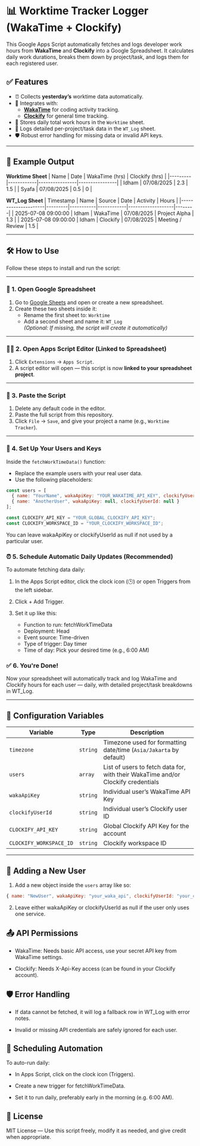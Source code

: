 # 📊 Worktime Tracker Logger (WakaTime + Clockify)

This Google Apps Script automatically fetches and logs developer work hours from **WakaTime** and **Clockify** into a Google Spreadsheet. It calculates daily work durations, breaks them down by project/task, and logs them for each registered user.

## ✅ Features

- ⏰ Collects **yesterday’s** worktime data automatically.
- 🔄 Integrates with:
  - **[WakaTime](https://wakatime.com/)** for coding activity tracking.
  - **[Clockify](https://clockify.me/)** for general time tracking.
- 📁 Stores daily total work hours in the `Worktime` sheet.
- 📄 Logs detailed per-project/task data in the `WT_Log` sheet.
- 🛡️ Robust error handling for missing data or invalid API keys.

---

## 🧪 Example Output

**Worktime Sheet**
| Name    | Date       | WakaTime (hrs) | Clockify (hrs) |
|---------|------------|----------------|----------------|
| Idham   | 07/08/2025 | 2.3            | 1.5            |
| Syafa   | 07/08/2025 | 0.5            | 0              |

**WT_Log Sheet**
| Timestamp           | Name    | Source    | Date       | Activity          | Hours |
|---------------------|---------|-----------|------------|-------------------|--------|
| 2025-07-08 09:00:00 | Idham   | WakaTime  | 07/08/2025 | Project Alpha     | 1.3    |
| 2025-07-08 09:00:00 | Idham   | Clockify  | 07/08/2025 | Meeting / Review  | 1.5    |

---

## 🛠️ How to Use

Follow these steps to install and run the script:

---

### 📂 1. Open Google Spreadsheet

1. Go to [Google Sheets](https://sheets.google.com) and open or create a new spreadsheet.
2. Create these two sheets inside it:
   - Rename the first sheet to: `Worktime`
   - Add a second sheet and name it: `WT_Log`  
     *(Optional: If missing, the script will create it automatically)*

---

### 🧑‍💻 2. Open Apps Script Editor (Linked to Spreadsheet)

1. Click `Extensions` → `Apps Script`.
2. A script editor will open — this script is now **linked to your spreadsheet project**.

---

### 💾 3. Paste the Script

1. Delete any default code in the editor.
2. Paste the full script from this repository.
3. Click `File` → `Save`, and give your project a name (e.g., `Worktime Tracker`).

---

### 🔧 4. Set Up Your Users and Keys

Inside the `fetchWorkTimeData()` function:

- Replace the example users with your real user data.
- Use the following placeholders:

```javascript
const users = [
  { name: "YourName", wakaApiKey: "YOUR_WAKATIME_API_KEY", clockifyUserId: "YOUR_CLOCKIFY_USER_ID" },
  { name: "AnotherUser", wakaApiKey: null, clockifyUserId: null }
];

const CLOCKIFY_API_KEY = "YOUR_GLOBAL_CLOCKIFY_API_KEY";
const CLOCKIFY_WORKSPACE_ID = "YOUR_CLOCKIFY_WORKSPACE_ID";
```
You can leave wakaApiKey or clockifyUserId as null if not used by a particular user.

### ⏰ 5. Schedule Automatic Daily Updates (Recommended)
To automate fetching data daily:

1. In the Apps Script editor, click the clock icon (🕒) or open Triggers from the left sidebar.
2. Click + Add Trigger.
3. Set it up like this:
   
    - Function to run: fetchWorkTimeData
    - Deployment: Head
    - Event source: Time-driven
    - Type of trigger: Day timer
    - Time of day: Pick your desired time (e.g., 6:00 AM)

### ✅ 6. You're Done!
Now your spreadsheet will automatically track and log WakaTime and Clockify hours for each user — daily, with detailed project/task breakdowns in WT_Log.

---

## 🔧 Configuration Variables

| Variable | Type | Description |
|---------|------|-------------|
| `timezone` | `string` | Timezone used for formatting date/time (`Asia/Jakarta` by default) |
| `users` | `array` | List of users to fetch data for, with their WakaTime and/or Clockify credentials |
| `wakaApiKey` | `string` | Individual user’s WakaTime API Key |
| `clockifyUserId` | `string` | Individual user’s Clockify user ID |
| `CLOCKIFY_API_KEY` | `string` | Global Clockify API Key for the account |
| `CLOCKIFY_WORKSPACE_ID` | `string` | Clockify workspace ID |

---

## 👤 Adding a New User

1. Add a new object inside the `users` array like so:

```javascript
{ name: "NewUser", wakaApiKey: "your_waka_api", clockifyUserId: "your_clockify_user_id" }
```
2. Leave either wakaApiKey or clockifyUserId as null if the user only uses one service.

## 📤 API Permissions
- WakaTime: Needs basic API access, use your secret API key from WakaTime settings.

- Clockify: Needs X-Api-Key access (can be found in your Clockify account).

## 🛡️ Error Handling
- If data cannot be fetched, it will log a fallback row in WT_Log with error notes.

- Invalid or missing API credentials are safely ignored for each user.

## 📅 Scheduling Automation
To auto-run daily:

- In Apps Script, click on the clock icon (Triggers).

- Create a new trigger for fetchWorkTimeData.

- Set it to run daily, preferably early in the morning (e.g. 6:00 AM).

## 📜 License
MIT License — Use this script freely, modify it as needed, and give credit when appropriate.

